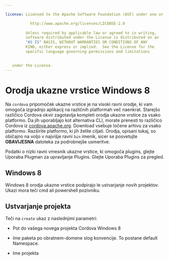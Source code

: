 ```yaml
---

license: Licensed to the Apache Software Foundation (ASF) under one or more contributor license agreements. See the NOTICE file distributed with this work for additional information regarding copyright ownership. The ASF licenses this file to you under the Apache License, Version 2.0 (the "License"); you may not use this file except in compliance with the License. You may obtain a copy of the License at

           http://www.apache.org/licenses/LICENSE-2.0
    
         Unless required by applicable law or agreed to in writing,
         software distributed under the License is distributed on an
         "AS IS" BASIS, WITHOUT WARRANTIES OR CONDITIONS OF ANY
         KIND, either express or implied.  See the License for the
         specific language governing permissions and limitations
    

   under the License.
---
```


# Orodja ukazne vrstice Windows 8

Na `cordova` pripomoček ukazne vrstice je na visoki ravni orodje, ki vam omogoča izgradnjo aplikacij na različnih platformah več naenkrat. Starejšo različico Cordova okvir zagotavlja kompleti orodja ukazne vrstice za vsako platformo. Da jih uporabljajo kot alternativa CLI, morate prenesti to različico Cordova iz [cordova.apache.org][1]. Download vsebuje ločene arhivu za vsako platformo. Razširite platformo, ki jih želite ciljati. Orodja, opisani tukaj, so običajno na voljo v najvišje ravni `bin` imenik, sicer se posvetujte **OBAVIJESNA** datoteka za podrobnejše usmeritve.

 [1]: http://cordova.apache.org

Podatki o nizki ravni vmesnik ukazne vrstice, ki omogoča plugins, glejte Uporaba Plugman za upravljanje Plugins. Glejte Uporaba Plugins za pregled.

## Windows 8

Windows 8 orodja ukazne vrstice podpirajo le ustvarjanje novih projektov. Ukazi mora teči cmd ali powershell pozivniku.

## Ustvarjanje projekta

Teči na `create` ukaz z naslednjimi parametri:

*   Pot do vašega novega projekta Cordova Windows 8

*   Ime paketa po obratnem-domene slog konvencije. To postane default Namespace.

*   Ime projekta